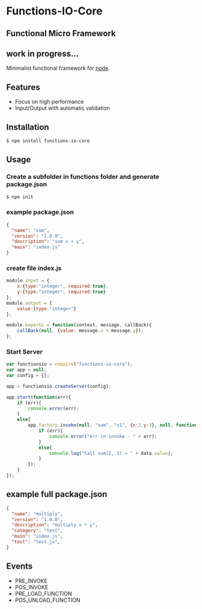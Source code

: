 # Functions-IO-Core
## Functional Micro Framework
## work in progress...
Minimalist functional framework for [node](http://nodejs.org).

## Features
  * Focus on high performance
  * Input/Output with automatic validation

## Installation
```bash
$ npm install functions-io-core
```

## Usage
### Create a subfolder in functions folder and generate package.json
```bash
$ npm init
```

### example package.json
```json
{
  "name": "sum",
  "version": "1.0.0",
  "description": "sum x + y",
  "main": "index.js"
}
```

### create file index.js

```javascript
module.input = {
    x:{type:"integer", required:true},
    y:{type:"integer", required:true}
};
module.output = {
    value:{type:"integer"}
};

module.exports = function(context, message, callBack){
    callBack(null, {value: message.x + message.y});
};
```

### Start Server
```javascript
var functionsio = require("functions-io-core");
var app = null;
var config = {};

app = functionsio.createServer(config);

app.start(function(err){
    if (err){
        console.error(err);
    }
    else{
        app.factory.invoke(null, "sum", "v1", {x:2,y:3}, null, function(err, data){
            if (err){
                console.error("err in invoke - " + err);
            }
            else{
                console.log("Call sum(2, 3) = " + data.value);
            }
        });
    }
});
```

## example full package.json
```json
{
  "name": "multiply",
  "version": "1.0.0",
  "description": "multiply x * y",
  "category": "test",
  "main": "index.js",
  "test": "test.js",
}
```

## Events
* PRE_INVOKE
* POS_INVOKE
* PRE_LOAD_FUNCTION
* POS_UNLOAD_FUNCTION
